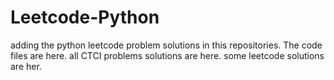 # Leetcode-Python
adding the python leetcode problem solutions in this repositories. 
The code files are here.
all CTCI problems solutions are here.
some leetcode solutions are her.



























































































































































































































































































































































































































































































































































































































